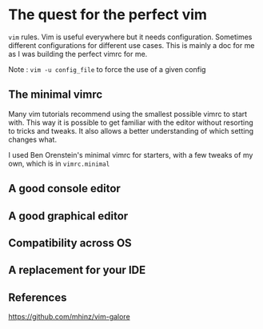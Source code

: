 # The quest for the perfect vim

`vim` rules. Vim is useful everywhere but it needs configuration.
Sometimes different configurations for different use cases.
This is mainly a doc for me as I was building the perfect vimrc for me.

Note : `vim -u config_file` to force the use of a given config

## The minimal vimrc

Many vim tutorials recommend using the smallest possible vimrc
to start with. This way it is possible to get familiar with the 
editor without resorting to tricks and tweaks. It also allows
a better understanding of which setting changes what.

I used Ben Orenstein's minimal vimrc for starters, with 
a few tweaks of my own, which is in `vimrc.minimal`

## A good console editor

## A good graphical editor

## Compatibility across OS

## A replacement for your IDE


## References

https://github.com/mhinz/vim-galore
